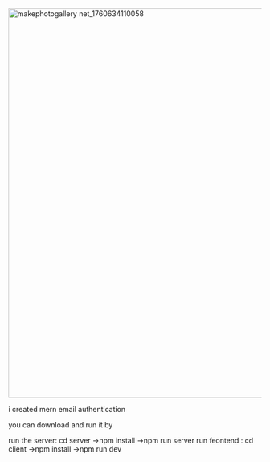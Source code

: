 <img width="800" height="773" alt="makephotogallery net_1760634110058" src="https://github.com/user-attachments/assets/a851ae1c-3b1e-4cf5-9eaf-b28d25f824c8" />

i created mern email authentication 

you can download and run it by 

run the server: cd server 
->npm install
->npm run server
run feontend : cd client 
->npm install
->npm run dev
